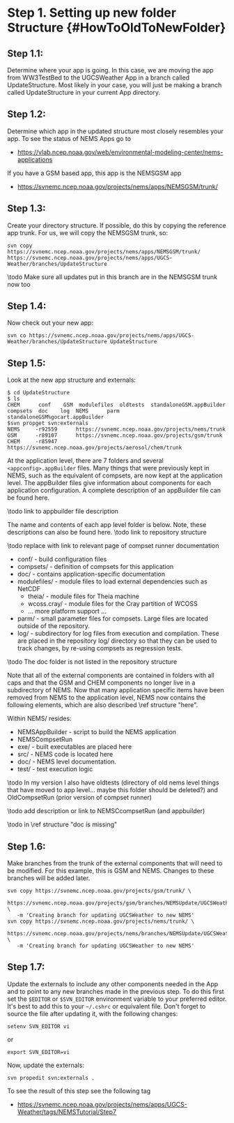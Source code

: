 Step 1. Setting up new folder Structure  {#HowToOldToNewFolder}
==================================
 
Step 1.1:
--------

Determine where your app is going.  In this case, we are moving the
app from WW3TestBed to the UGCSWeather App in a branch called
UpdateStructure.  Most likely in your case, you will just be making a
branch called UpdateStructure in your current App directory.
 
Step 1.2:
----------

Determine which app in the updated structure most closely resembles
your app. To see the status of NEMS Apps go to

 * https://vlab.ncep.noaa.gov/web/environmental-modeling-center/nems-applications

If you have a GSM based app, this app is the NEMSGSM app

 * https://svnemc.ncep.noaa.gov/projects/nems/apps/NEMSGSM/trunk/
 
Step 1.3:
---------- 

Create your directory structure. If possible, do this by copying the
reference app trunk.  For us, we will copy the NEMSGSM trunk, so:
 
    svn copy https://svnemc.ncep.noaa.gov/projects/nems/apps/NEMSGSM/trunk/ https://svnemc.ncep.noaa.gov/projects/nems/apps/UGCS-Weather/branches/UpdateStructure
 
\todo Make sure all updates put in this branch are in the NEMSGSM trunk now too

Step 1.4:
----------  

Now check out your new app: 
 
    svn co https://svnemc.ncep.noaa.gov/projects/nems/apps/UGCS-Weather/branches/UpdateStructure UpdateStructure 

Step 1.5:
---------- 

Look at the new app structure and externals: 
 
    $ cd UpdateStructure 
    $ ls 
    CHEM      conf    GSM  modulefiles  oldtests  standaloneGSM.appBuilder
    compsets  doc    log  NEMS      parm        standaloneGSM%gocart.appBuilder
    $svn propget svn:externals 
    NEMS     -r92559      https://svnemc.ncep.noaa.gov/projects/nems/trunk
    GSM      -r89107      https://svnemc.ncep.noaa.gov/projects/gsm/trunk
    CHEM     -r85947      https://svnemc.ncep.noaa.gov/projects/aerosol/chem/trunk

At the application level, there are 7 folders and several
`<appconfig>.appBuilder` files. Many things that were previously kept in
NEMS, such as the equivalent of compsets, are now kept at the
application level.  The appBuilder files give information about
components for each application configuration.  A complete description
of an appBuilder file can be found here.

\todo link to appbuilder file description  

The name and contents of each app level folder is below. Note, these
descriptions can also be found here.  \todo link to repository
structure

\todo replace with link to relevant page of compset runner documentation

- conf/ - build configuration files
- compsets/ - definition of compsets for this application
- doc/ - contains application-specific documentation
- modulefiles/ - module files to load external dependencies such as NetCDF
    + theia/ - module files for Theia machine
    + wcoss.cray/ - module files for the Cray partition of WCOSS
    + ... more platform support ...
- parm/ - small parameter files for compsets. Large files are located outside of the repository.
- log/ - subdirectory for log files from execution and compilation. These are placed in the repository log/ directory so that they can be used to track changes, by re-using compsets as regression tests.

\todo The doc folder is not listed in the repository structure 
 
Note that all of the external components are contained in folders with
all caps and that the GSM and CHEM components no longer live in a
subdirectory of NEMS. Now that many application specific items have
been removed from NEMS to the application level, NEMS now contains the
following elements, which are also described 
\ref structure "here".

 
Within NEMS/ resides:

 * NEMSAppBuilder - script to build the NEMS application 
 * NEMSCompsetRun  
 * exe/ - built executables are placed here
 * src/ - NEMS code is located here
 * doc/ - NEMS level documentation.
 * test/ - test execution logic

\todo In my version I also have oldtests (directory of old nems level things that have moved to app level... maybe this folder should be deleted?) and OldCompsetRun (prior version of compset runner)

\todo add description or link to NEMSCcompsetRun (and appbuilder) 

\todo in 
\ref structure "doc is missing"  
  
Step 1.6: 
----------

Make branches from the trunk of the external components that will need to be modified.
For this example, this is GSM and NEMS. Changes to these
branches will be added later.
 
    svn copy https://svnemc.ncep.noaa.gov/projects/gsm/trunk/ \
       https://svnemc.ncep.noaa.gov/projects/gsm/branches/NEMSUpdate/UGCSWeather \
       -m 'Creating branch for updating UGCSWeather to new NEMS'
    svn copy https://svnemc.ncep.noaa.gov/projects/nems/trunk/ \
       https://svnemc.ncep.noaa.gov/projects/nems/branches/NEMSUpdate/UGCSWeather \
       -m 'Creating branch for updating UGCSWeather to new NEMS'
 
Step 1.7: 
----------

Update the externals to include any other components needed in the
App and to point to any new branches made in the
previous step. To do this first set the `$EDITOR`
or `$SVN_EDITOR` environment variable to your preferred editor.  It's
best to add this to your `~/.cshrc` or equivalent file.  Don't forget
to source the file after updating it, with the following changes:
 
    setenv SVN_EDITOR vi

or 

    export SVN_EDITOR=vi
 
Now, update the externals: 
 
    svn propedit svn:externals . 
 
To see the result of this step see the following tag

 *  https://svnemc.ncep.noaa.gov/projects/nems/apps/UGCS-Weather/tags/NEMSTutorial/Step7



